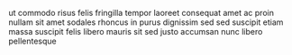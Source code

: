 ut commodo risus felis fringilla tempor laoreet consequat amet ac proin nullam
sit amet sodales rhoncus in purus dignissim sed sed suscipit etiam massa
suscipit felis libero mauris sit sed justo accumsan nunc libero pellentesque